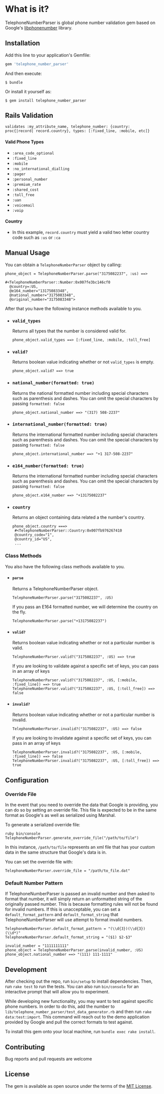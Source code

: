 # What is it?

TelephoneNumberParser is global phone number validation gem based on Google's [libphonenumber](https://github.com/googlei18n/libphonenumber) library.

## Installation

Add this line to your application's Gemfile:

```ruby
gem 'telephone_number_parser'
```

And then execute:

    $ bundle

Or install it yourself as:

    $ gem install telephone_number_parser

## Rails Validation

`validates :my_attribute_name, telephone_number: {country: proc{|record| record.country}, types: [:fixed_line, :mobile, etc]}`

#### Valid Phone Types
- `:area_code_optional`
- `:fixed_line`
- `:mobile`
- `:no_international_dialling`
- `:pager`
- `:personal_number`
- `:premium_rate`
- `:shared_cost`
- `:toll_free`
- `:uan`
- `:voicemail`
- `:voip`

#### Country

- In this example, `record.country` must yield a valid two letter country code such as `:us` or `:ca`


## Manual Usage

You can obtain a `TelephoneNumberParser` object by calling:

```
phone_object = TelephoneNumberParser.parse("3175082237", :us) ==>

#<TelephoneNumberParser::Number:0x007fe3bc146cf0
  @country=:US,
  @e164_number="13175083348",
  @national_number="3175083348",
  @original_number="3175083348">
```
After that you have the following instance methods available to you.

- ### `valid_types`

  Returns all types that the number is considered valid for.

  `phone_object.valid_types ==> [:fixed_line, :mobile, :toll_free]`

- ### `valid?`

  Returns boolean value indicating whether or not `valid_types` is empty.

  `phone_object.valid? ==> true`

- ### `national_number(formatted: true)`

  Returns the national formatted number including special characters such as parenthesis and dashes. You can omit the special characters by passing `formatted: false`

  `phone_object.national_number ==> "(317) 508-2237"`

- ### `international_number(formatted: true)`

  Returns the international formatted number including special characters such as parenthesis and dashes. You can omit the special characters by passing `formatted: false`

  `phone_object.international_number ==> "+1 317-508-2237"`

- ### `e164_number(formatted: true)`

  Returns the international formatted number including special characters such as parenthesis and dashes. You can omit the special characters by passing `formatted: false`

  `phone_object.e164_number ==> "+13175082237"`

- ### `country`

  Returns an object containing data related a the number's country.

  ```
  phone_object.country ===>
   #<TelephoneNumberParser::Country:0x007fb976267410
   @country_code="1",
   @country_id="US",
   ...
  ```

### Class Methods

  You also have the following class methods available to you.

  - #### `parse`

    Returns a TelephoneNumberParser object.

    `TelephoneNumberParser.parse("3175082237", :US)`

    If you pass an E164 formatted number, we will determine the country on the fly.

    `TelephoneNumberParser.parse("+13175082237")`

  - #### `valid?`

    Returns boolean value indicating whether or not a particular number is valid.

    `TelephoneNumberParser.valid?("3175082237", :US) ==> true`

    If you are looking to validate against a specific set of keys, you can pass in an array of keys

    ```
    TelephoneNumberParser.valid?("3175082237", :US, [:mobile, :fixed_line]) ==> true
    TelephoneNumberParser.valid?("3175082237", :US, [:toll_free]) ==> false
    ```

  - #### `invalid?`

    Returns boolean value indicating whether or not a particular number is invalid.

    `TelephoneNumberParser.invalid?("3175082237", :US) ==> false`

    If you are looking to invalidate against a specific set of keys, you can pass in an array of keys

    ```
    TelephoneNumberParser.invalid?("3175082237", :US, [:mobile, :fixed_line]) ==> false
    TelephoneNumberParser.invalid?("3175082237", :US, [:toll_free]) ==> true
    ```


## Configuration

### Override File

In the event that you need to override the data that Google is providing, you can do so by setting an override file. This file is expected to be in the same format as Google's as well as serialized using Marshal.

To generate a serialized override file:

    ruby bin/console
    TelephoneNumberParser.generate_override_file("/path/to/file")

In this instance, `/path/to/file` represents an xml file that has your custom data in the same structure that Google's data is in.

You can set the override file with:

    TelephoneNumberParser.override_file = "/path/to_file.dat"

### Default Number Pattern

If TelephoneNumberParser is passed an invalid number and then asked to format that number, it will simply return an unformatted string of the originally passed number. This is because formatting rules will not be found for invalid numbers. If this is unacceptable, you can set a `default_format_pattern` and `default_format_string` that TelephoneNumberParser will use attempt to format invalid numbers.

```
TelephoneNumberParser.default_format_pattern = "(\\d{3})(\\d{3})(\\d*)"
TelephoneNumberParser.default_format_string = "($1) $2-$3"

invalid_number = "1111111111"
phone_object = TelephoneNumberParser.parse(invalid_number, :US)
phone_object.national_number ==> "(111) 111-1111"
```


## Development

After checking out the repo, run `bin/setup` to install dependencies. Then, run `rake test` to run the tests. You can also run `bin/console` for an interactive prompt that will allow you to experiment.

While developing new functionality, you may want to test against specific phone numbers. In order to do this, add the number to `lib/telephone_number_parser/test_data_generator.rb` and then run `rake data:test:import`. This command will reach out to the demo application provided by Google and pull the correct formats to test against.

To install this gem onto your local machine, run `bundle exec rake install`.

## Contributing

Bug reports and pull requests are welcome


## License

The gem is available as open source under the terms of the [MIT License](http://opensource.org/licenses/MIT).

